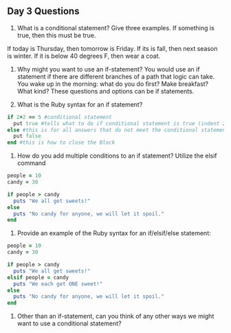 ## Day 3 Questions

1. What is a conditional statement? Give three examples. If something is true, then this must be true.

If today is Thursday, then tomorrow is Friday.
If its is fall, then next season is winter.
If it is below 40 degrees F, then wear a coat. 

1. Why might you want to use an if-statement? You would use an if statement if there are different branches of a path that logic can take. You wake up in the morning: what do you do first? Make breakfast? What kind? These questions and options can be if statements.

1. What is the Ruby syntax for an if statement?
```ruby
if 2+2 == 5 #conditional statement
  put true #tells what to do if conditional statement is true (indent 2 spaces under if) This is a Block.
else #this is for all answers that do not meet the conditional statement
  put false
end #this is how to close the Block
```

1. How do you add multiple conditions to an if statement? Utilize the elsif command
```ruby
people = 10
candy = 30

if people > candy
  puts "We all get sweets!"
else
  puts "No candy for anyone, we will let it spoil."
end
```

1. Provide an example of the Ruby syntax for an if/elsif/else statement:
```ruby
people = 10
candy = 30

if people > candy
  puts "We all get sweets!"
elsif people = candy
  puts "We each get ONE sweet!"
else
  puts "No candy for anyone, we will let it spoil."
end
```

1. Other than an if-statement, can you think of any other ways we might want to use a conditional statement?
